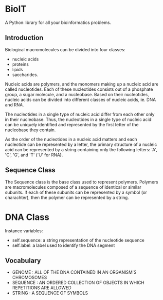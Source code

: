 # BioIT

A Python library for all your bioinformatics problems.

## Introduction

Biological macromolecules can be divided into four classes:

- nucleic acids
- proteins
- lipids
- saccharides.

Nucleic acids are polymers, and the monomers making up a nucleic acid are
called nucleotides. Each of these nucleotides consists out of a phosphate
group, a sugar molecule, and a nucleobase. Based on their nucleotides, nucleic
acids can be divided into different classes of nucleic acids, ie. DNA and RNA.

The nucleotides in a single type of nucleic acid differ from each other only in
their nucleobase. Thus, the nucleotides in a single type of nucleic acid can be
uniquely identified and represented by the first letter of the nucleobase they
contain.

As the order of the nucleotides in a nucleic acid matters and each nucleotide
can be represented by a letter, the primary structure of a nucleic acid can be
represented by a string containing only the following letters: 'A', 'C', 'G',
and 'T' ('U' for RNA).

## Sequence Class

The Sequence class is the base class used to represent polymers. Polymers are
macromolecules composed of a sequence of identical or similar subunits. If each
of these subunits can be represented by a symbol (or charachter), then the
polymer can be represented by a string.

# DNA Class

Instance variables:

- self.sequence: a string representation of the nucleotide sequence
- self.label: a label used to identify the DNA segment

## Vocabulary

- GENOME : ALL OF THE DNA CONTAINED IN AN ORGANISM'S CHROMOSOMES
- SEQUENCE : AN ORDERED COLLECTION OF OBJECTS IN WHICH REPETITIONS ARE ALLOWED
- STRING : A SEQUENCE OF SYMBOLS
